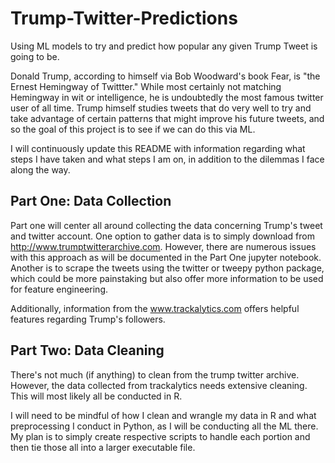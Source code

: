 # Trump-Twitter-Predictions
Using ML models to try and predict how popular any given Trump Tweet is going to be. 

Donald Trump, according to himself via Bob Woodward's book Fear, is "the Ernest Hemingway of Twittter." While most certainly not matching Hemingway in wit or intelligence, he is undoubtedly the most famous twitter user of all time. Trump himself studies tweets that do very well to try and take advantage of certain patterns that might improve his future tweets, and so the goal of this project is to see if we can do this via ML. 


I will continuously update this README with information regarding what steps I have taken and what steps I am on, in addition to the dilemmas I face along the way. 


## Part One: Data Collection 

Part one will center all around collecting the data concerning Trump's tweet and twitter account. One option to gather data is to simply download from http://www.trumptwitterarchive.com. However, there are numerous issues with this approach as will be documented in the Part One jupyter notebook. Another is to scrape the tweets using the twitter or tweepy python package, which could be more painstaking but also offer more information to be used for feature engineering. 

Additionally, information from the www.trackalytics.com offers helpful features regarding Trump's followers. 

## Part Two: Data Cleaning

There's not much (if anything) to clean from the trump twitter archive. However, the data collected from trackalytics needs extensive cleaning. This will most likely all be conducted in R. 

I will need to be mindful of how I clean and wrangle my data in R and what preprocessing I conduct in Python, as I will be conducting all the ML there. My plan is to simply create respective scripts to handle each portion and then tie those all into a larger executable file. 
